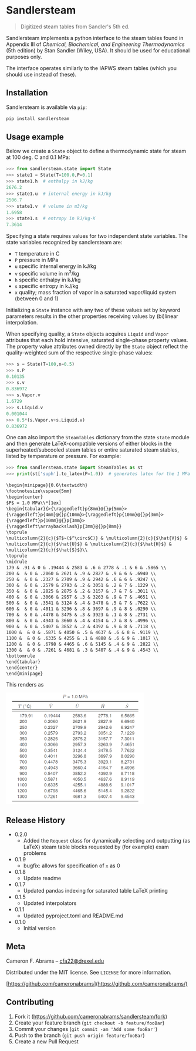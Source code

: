 # Sandlersteam

> Digitized steam tables from Sandler's 5th ed.

Sandlersteam implements a python interface to the steam tables found in Appendix III of _Chemical, Biochemical, and Engineering Thermodynamics_ (5th edition) by Stan Sandler (Wiley, USA). It should be used for educational purposes only.

The interface operates similarly to the IAPWS steam tables (which you should use instead of these).

## Installation 

Sandlersteam is available via `pip`:

```sh
pip install sandlersteam
```

## Usage example

Below we create a `State` object to define a thermodynamic state for steam at 100 deg. C and 0.1 MPa:

```python
>>> from sandlersteam.state import State
>>> state1 = State(T=100.0,P=0.1)
>>> state1.h  # enthalpy in kJ/kg
2676.2
>>> state1.u  # internal energy in kJ/kg
2506.7
>>> state1.v  # volume in m3/kg
1.6958
>>> state1.s  # entropy in kJ/kg-K
7.3614
```

Specifying a state requires values for two independent state variables.  The state variables recognized by sandlersteam are:

* `T` temperature in C
* `P` pressure in MPa
* `u` specific internal energy in kJ/kg
* `v` specific volume in m<sup>3</sup>/kg
* `h` specific enthalpy in kJ/kg
* `s` specific entropy in kJ/kg
* `x` quality; mass fraction of vapor in a saturated vapor/liquid system (between 0 and 1)

Initializing a `State` instance with any two of these values set by keyword parameters results in the other
properties receiving values by (bi)linear interpolation.

When specifying quality, a `State` objects acquires `Liquid` and `Vapor` attributes that each hold intensive, saturated single-phase property values.  The property value attributes owned directly by the `State` object reflect the quality-weighted sum of the respective single-phase values:

```python
>>> s = State(T=100,x=0.5)
>>> s.P
0.10135
>>> s.v
0.836972
>>> s.Vapor.v
1.6729
>>> s.Liquid.v
0.001044
>>> 0.5*(s.Vapor.v+s.Liquid.v)
0.836972
```

One can also import the `SteamTables` dictionary from the state `state` module and then generate LaTeX-compatible versions of either blocks in the superheated/subcooled steam tables or entire saturated steam stables, listed by temperature or pressure. For example:

```python
>>> from sandlersteam.state import SteamTables as st
>>> print(st['suph'].to_latex(P=1.0))  # generates latex for the 1 MPa block of the superheated steam table
```
```
\begin{minipage}{0.6\textwidth}
\footnotesize\vspace{5mm}
\begin{center}
$P$ = 1.0 MPa\\*[1ex]
\begin{tabular}{>{\raggedleft}p{8mm}@{}p{5mm}>{\raggedleft}p{4mm}@{}p{10mm}>{\raggedleft}p{10mm}@{}p{3mm}>{\raggedleft}p{10mm}@{}p{3mm}>{\raggedleft\arraybackslash}p{3mm}@{}p{8mm}}
\toprule
\multicolumn{2}{c}{$T$~($^\circ$C)} & \multicolumn{2}{c}{$\hat{V}$} & \multicolumn{2}{c}{$\hat{U}$} & \multicolumn{2}{c}{$\hat{H}$} & \multicolumn{2}{c}{$\hat{S}$}\\
\toprule
\midrule
179 & .91 & 0 & .19444 & 2583 & .6 & 2778 & .1 & 6 & .5865 \\
200 &  & 0 & .2060 & 2621 & .9 & 2827 & .9 & 6 & .6940 \\
250 &  & 0 & .2327 & 2709 & .9 & 2942 & .6 & 6 & .9247 \\
300 &  & 0 & .2579 & 2793 & .2 & 3051 & .2 & 7 & .1229 \\
350 &  & 0 & .2825 & 2875 & .2 & 3157 & .7 & 7 & .3011 \\
400 &  & 0 & .3066 & 2957 & .3 & 3263 & .9 & 7 & .4651 \\
500 &  & 0 & .3541 & 3124 & .4 & 3478 & .5 & 7 & .7622 \\
600 &  & 0 & .4011 & 3296 & .8 & 3697 & .9 & 8 & .0290 \\
700 &  & 0 & .4478 & 3475 & .3 & 3923 & .1 & 8 & .2731 \\
800 &  & 0 & .4943 & 3660 & .4 & 4154 & .7 & 8 & .4996 \\
900 &  & 0 & .5407 & 3852 & .2 & 4392 & .9 & 8 & .7118 \\
1000 &  & 0 & .5871 & 4050 & .5 & 4637 & .6 & 8 & .9119 \\
1100 &  & 0 & .6335 & 4255 & .1 & 4888 & .6 & 9 & .1017 \\
1200 &  & 0 & .6798 & 4465 & .6 & 5145 & .4 & 9 & .2822 \\
1300 &  & 0 & .7261 & 4681 & .3 & 5407 & .4 & 9 & .4543 \\
\bottomrule
\end{tabular}
\end{center}
\end{minipage}
```

This renders as

![a steam table block](https://github.com/cameronabrams/Sandlersteam/raw/main/stimage.png)
<!-- ![a steam table block](stimage.png "1 MPa superheated steam table block") -->

## Release History

* 0.2.0
    * Added the `Request` class for dynamically selecting and outputting (as LaTeX) steam table blocks requested by (for example) exam problems
* 0.1.9
    * bugfix: allows for specification of `x` as 0
* 0.1.8
    * Update readme
* 0.1.7
    * Updated pandas indexing for saturated table LaTeX printing
* 0.1.5
    * Updated interpolators
* 0.1.1
    * Updated pyproject.toml and README.md
* 0.1.0
    * Initial version

## Meta

Cameron F. Abrams – cfa22@drexel.edu

Distributed under the MIT license. See ``LICENSE`` for more information.

[https://github.com/cameronabrams](https://github.com/cameronabrams/)

## Contributing

1. Fork it (<https://github.com/cameronabrams/sandlersteam/fork>)
2. Create your feature branch (`git checkout -b feature/fooBar`)
3. Commit your changes (`git commit -am 'Add some fooBar'`)
4. Push to the branch (`git push origin feature/fooBar`)
5. Create a new Pull Request
